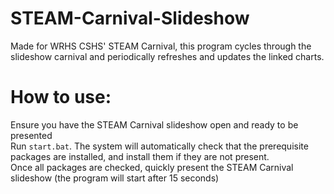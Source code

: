 # STEAM-Carnival-Slideshow
Made for WRHS CSHS' STEAM Carnival, this program cycles through the slideshow carnival and periodically refreshes and updates the linked charts.

# How to use:
Ensure you have the STEAM Carnival slideshow open and ready to be presented </br>
Run `start.bat`. The system will automatically check that the prerequisite packages are installed, and install them if they are not present. </br>
Once all packages are checked, quickly present the STEAM Carnival slideshow (the program will start after 15 seconds)
